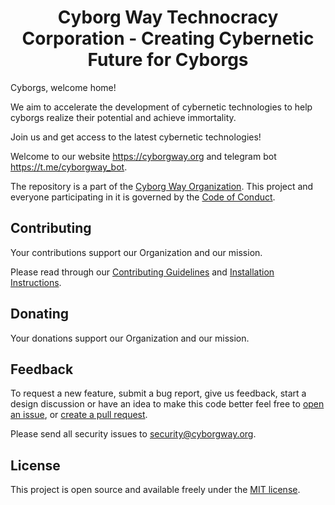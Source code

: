 <h1 align="center">Cyborg Way Technocracy Corporation - Creating Cybernetic Future for Cyborgs</h1>

Cyborgs, welcome home!

We aim to accelerate the development of cybernetic technologies to help cyborgs realize their potential and achieve immortality.

Join us and get access to the latest cybernetic technologies!

Welcome to our website https://cyborgway.org and telegram bot https://t.me/cyborgway_bot.

The repository is a part of the [Cyborg Way Organization](https://github.com/cyborgway-org). This project and everyone participating in it is governed by the [Code of Conduct](CODE_OF_CONDUCT.md).

## Contributing

Your contributions support our Organization and our mission.

Please read through our [Contributing Guidelines](CONTRIBUTING.md) and [Installation Instructions](INSTALL.md).

## Donating

Your donations support our Organization and our mission.

## Feedback

To request a new feature, submit a bug report, give us feedback, start a design discussion or have an idea to make this code better feel free to [open an issue](https://github.com/cyborgway-org/cyborgway-org/issues), or [create a pull request](https://github.com/cyborgway-org/cyborgway-org/pulls).

Please send all security issues to [security@cyborgway.org](mailto:security@cyborgway.org).

## License

This project is open source and available freely under the [MIT license](LICENSE.md).
